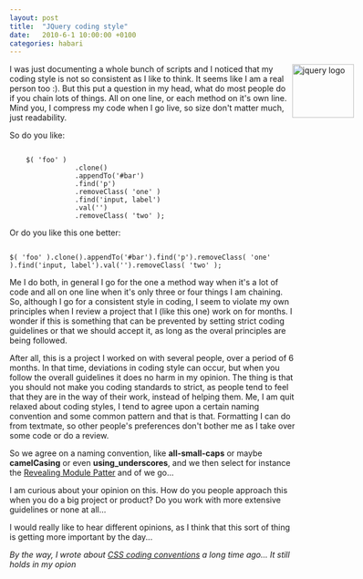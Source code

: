 ```yaml
---
layout: post
title:  "JQuery coding style"
date:   2010-6-1 10:00:00 +0100
categories: habari
---
```

<p><img src="http://wnas.nl/user/files/images-3_20100601020805.jpeg" alt="jquery logo" title="images-3.jpeg" border="0" width="108" height="94" style="float:right;margin-right:-100px" />I was just documenting a whole bunch of scripts and I noticed that my coding style is not so consistent as I like to think. It seems like I am a real person too :). But this put a question in my head, what do most people do if you chain lots of things. All on one line, or each method on it's own line. Mind you, I compress my code when I go live, so size don't matter much, just readability.</p><p>So do you like:</p>
<pre><code>
	$( 'foo' )
				.clone()
				.appendTo('#bar')
				.find('p')
				.removeClass( 'one' )
				.find('input, label')
				.val('')
				.removeClass( 'two' );
</code></pre><p>Or do you like this one better:</p><pre><code>
$( 'foo' ).clone().appendTo('#bar').find('p').removeClass( 'one' ).find('input, label').val('').removeClass( 'two' );
</code></pre><p>Me I do both, in general I go for the one a method way when it's a lot of code and all on one line when it's only three or four things I am chaining. So, although I go for a consistent style in coding, I seem to violate my own principles when I review a project that I (like this one) work on for months. I wonder if this is something that can be prevented by setting strict coding guidelines or that we should accept it, as long as the overal principles are being followed.</p><p>After all, this is a project I worked on with several people, over a period of 6 months. In that time, deviations in coding style can occur, but when you follow the overall guidelines it does no harm in my opinion. The thing is that you should not make you coding standards to strict, as people tend to feel that they are in the way of their work, instead of helping them. Me, I am quit relaxed about coding styles, I tend to agree upon a certain naming convention and some common pattern and that is that. Formatting I can do from textmate, so other people's preferences don't bother me as I take over some code or do a review.</p><p>So we agree on a naming convention, like <strong>all-small-caps</strong> or maybe <strong>camelCasing</strong> or even <strong>using_underscores</strong>, and we then select for instance the <a href="http://www.wait-till-i.com/2007/08/22/again-with-the-module-pattern-reveal-something-to-the-world/">Revealing Module Patter</a> and of we go...</p>
<p>I am curious about your opinion on this. How do you people approach this when you do a big project or product? Do you work with more extensive guidelines or none at all...</p><p>I would really like to hear different opinions, as I think that this sort of thing is getting more important by the day...</p>
<p><em>By the way, I wrote about <a href="http://wnas.nl/css-coding-conventions">CSS coding conventions</a> a long time ago... It still holds in my opion</em></p>